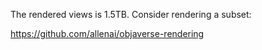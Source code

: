 The rendered views is 1.5TB. Consider rendering a subset:

https://github.com/allenai/objaverse-rendering

